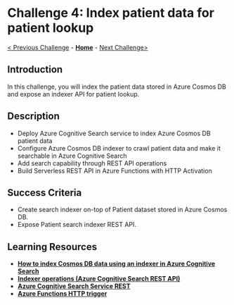 # Challenge 4: Index patient data for patient lookup

[< Previous Challenge](./Challenge03.md) - **[Home](../readme.md)** - [Next Challenge>](./Challenge05.md)

## Introduction

In this challenge, you will index the patient data stored in Azure Cosmos DB and expose an indexer API for patient lookup.

## Description

- Deploy Azure Cognitive Search service to index Azure Cosmos DB patient data
- Configure Azure Cosmos DB indexer to crawl patient data and make it searchable in Azure Cognitive Search 
- Add search capability through REST API operations
- Build Serverless REST API in Azure Functions with HTTP Activation

## Success Criteria
- Create search indexer on-top of Patient dataset stored in Azure Cosmos DB.
- Expose Patient search indexer REST API.

## Learning Resources

- **[How to index Cosmos DB data using an indexer in Azure Cognitive Search](https://docs.microsoft.com/en-us/azure/search/search-howto-index-cosmosdb)**
- **[Indexer operations (Azure Cognitive Search REST API)](https://docs.microsoft.com/en-us/rest/api/searchservice/indexer-operations)**
- **[Azure Cognitive Search Service REST](https://docs.microsoft.com/en-us/rest/api/searchservice/)**
- **[Azure Functions HTTP trigger](https://docs.microsoft.com/en-us/azure/azure-functions/functions-bindings-http-webhook-trigger?tabs=javascript)**


